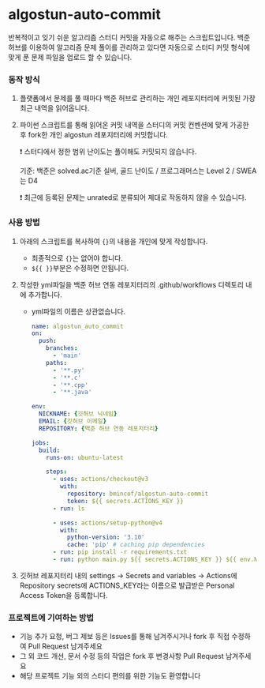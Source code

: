 # algostun-auto-commit

반복적이고 잊기 쉬운 알고리즘 스터디 커밋을 자동으로 해주는 스크립트입니다. 백준 허브를 이용하여 알고리즘 문제 풀이를 관리하고 있다면 자동으로 스터디 커밋 형식에 맞게 푼 문제 파일을 업로드 할 수 있습니다.

### 동작 방식

1. 플랫폼에서 문제를 풀 때마다 백준 허브로 관리하는 개인 레포지터리에 커밋된 가장 최근 내역을 읽어옵니다.
2. 파이썬 스크립트를 통해 읽어온 커밋 내역을 스터디의 커밋 컨벤션에 맞게 가공한 후 fork한 개인 algostun 레포지터리에 커밋합니다.

   ❗ 스터디에서 정한 범위 난이도는 풀이해도 커밋되지 않습니다.

   기준: 백준은 solved.ac기준 실버, 골드 난이도 / 프로그래머스는 Level 2 / SWEA는 D4

   ❗ 최근에 등록된 문제는 unrated로 분류되어 제대로 작동하지 않을 수 있습니다.

### 사용 방법

1.  아래의 스크립트를 복사하여 `{}`의 내용을 개인에 맞게 작성합니다.<br>
    - 최종적으로 `{}`는 없어야 합니다.<br>
    - `${{ }}`부분은 수정하면 안됩니다.
2.  작성한 yml파일을 백준 허브 연동 레포지터리의 .github/workflows 디렉토리 내에 추가합니다.<br>

    - yml파일의 이름은 상관없습니다.
      <br>

      ```YAML
      name: algostun_auto_commit
      on:
        push:
          branches:
            - 'main'
          paths:
            - '**.py'
            - '**.c'
            - '**.cpp'
            - '**.java'

      env:
        NICKNAME: {깃허브 닉네임}
        EMAIL: {깃허브 이메일}
        REPOSITORY: {백준 허브 연동 레포지터리}

      jobs:
        build:
          runs-on: ubuntu-latest

          steps:
            - uses: actions/checkout@v3
              with:
                repository: bmincof/algostun-auto-commit
                token: ${{ secrets.ACTIONS_KEY }}
            - run: ls

            - uses: actions/setup-python@v4
              with:
                python-version: '3.10'
                cache: 'pip' # caching pip dependencies
            - run: pip install -r requirements.txt
            - run: python main.py ${{ secrets.ACTIONS_KEY }} ${{ env.NICKNAME }} ${{ env.EMAIL }} ${{ env.REPOSITORY }}

      ```

3.  깃허브 레포지터리 내의 settings -> Secrets and variables -> Actions에 Repository secrets에 ACTIONS_KEY라는 이름으로 발급받은 Personal Access Token을 등록합니다.

### 프로젝트에 기여하는 방법

- 기능 추가 요청, 버그 제보 등은 Issues를 통해 남겨주시거나 fork 후 직접 수정하여 Pull Request 남겨주세요
- 그 외 코드 개선, 문서 수정 등의 작업은 fork 후 변경사항 Pull Request 남겨주세요
- 해당 프로젝트 기능 외의 스터디 편의를 위한 기능도 환영합니다
